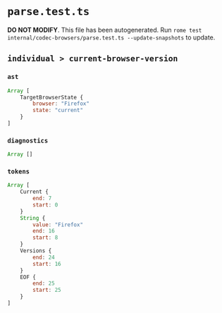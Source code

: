 # `parse.test.ts`

**DO NOT MODIFY**. This file has been autogenerated. Run `rome test internal/codec-browsers/parse.test.ts --update-snapshots` to update.

## `individual > current-browser-version`

### `ast`

```javascript
Array [
	TargetBrowserState {
		browser: "Firefox"
		state: "current"
	}
]
```

### `diagnostics`

```javascript
Array []
```

### `tokens`

```javascript
Array [
	Current {
		end: 7
		start: 0
	}
	String {
		value: "Firefox"
		end: 16
		start: 8
	}
	Versions {
		end: 24
		start: 16
	}
	EOF {
		end: 25
		start: 25
	}
]
```
